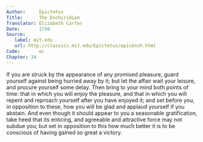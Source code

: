 ```yaml
---
Author:     Epictetus  
Title:      The Enchiridion  
Translator: Elizabeth Carter  
Date:       1750  
Source:
   label: mit.edu
   url: http://classics.mit.edu/Epictetus/epicench.html
Code:       ec  
Chapter: 34
---
```


If you are struck by the appearance of any promised pleasure, guard yourself
against being hurried away by it; but let the affair wait your leisure, and
procure yourself some delay. Then bring to your mind both points of time: that
in which you will enjoy the pleasure, and that in which you will repent and
reproach yourself after you have enjoyed it; and set before you, in opposition
to these, how you will be glad and applaud yourself if you abstain. And even
though it should appear to you a seasonable gratification, take heed that its
enticing, and agreeable and attractive force may not subdue you; but set in
opposition to this how much better it is to be conscious of having gained so
great a victory.


